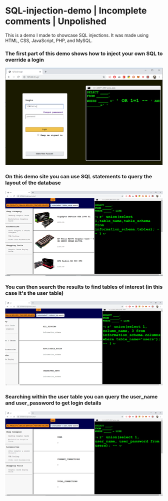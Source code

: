 # SQL-injection-demo | Incomplete comments | Unpolished

This is a demo I made to showcase SQL injections. It was made using HTML, CSS, JavaScript, PHP, and MySQL.




### The first part of this demo shows how to inject your own SQL to override a login
![alt text](https://raw.githubusercontent.com/smartst3r/SQL-injection-demo/master/readme-images/SQLdemo.PNG)

### On this demo site you can use SQL statements to query the layout of the database 
![alt text](https://raw.githubusercontent.com/smartst3r/SQL-injection-demo/master/readme-images/SQLdemo1.PNG)

### You can then search the results to find tables of interest (in this case it's the user table) 
![alt text](https://raw.githubusercontent.com/smartst3r/SQL-injection-demo/master/readme-images/SQLdemo2.PNG)

### Searching within the user table you can query the user_name and user_password to get login details
![alt text](https://raw.githubusercontent.com/smartst3r/SQL-injection-demo/master/readme-images/SQLdemo3.PNG)
